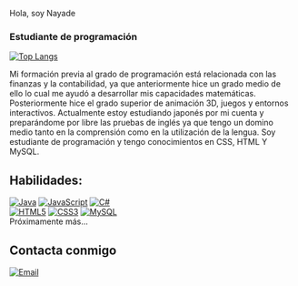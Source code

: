 Hola, soy Nayade
### Estudiante de programación 

[![Top Langs](https://github-readme-stats.vercel.app/api/top-langs/?username=NGwyndolin&theme=tokyonight&layout=extend)](https://github.com/NGwyndolin)

Mi formación previa al grado de programación está relacionada con las finanzas y la contabilidad, ya que anteriormente hice un grado medio de ello lo cual me ayudó a desarrollar mis capacidades matemáticas. Posteriormente hice el grado superior de animación 3D, juegos y entornos interactivos. Actualmente estoy estudiando japonés por mi cuenta y preparándome por libre las pruebas de inglés ya que tengo un domino medio tanto en la comprensión como en la utilización de la lengua.
Soy estudiante de programación y tengo conocimientos en CSS, HTML Y MySQL.

## Habilidades:
[![Java](https://img.shields.io/badge/JAVA-3776AB?style=for-the-badge&logo=java&logoColor=white&labelColor=101010)]()
[![JavaScript](https://img.shields.io/badge/JavaScript-FECC00?style=for-the-badge&logo=javascript&logoColor=white&labelColor=101010)]()
[![C#](https://img.shields.io/badge/CSHARP-4479A1?style=for-the-badge&logo=sharp&logoColor=white&labelColor=101010)]()
</br>
[![HTML5](https://img.shields.io/badge/HTML-E34F26?style=for-the-badge&logo=html5&logoColor=white&labelColor=101010)]()
[![CSS3](https://img.shields.io/badge/CSS3-1572B6?style=for-the-badge&logo=css3&logoColor=white&labelColor=101010)]()
[![MySQL](https://img.shields.io/badge/MySQL-4479A1?style=for-the-badge&logo=mysql&logoColor=white&labelColor=101010)]()
</br>
Próximamente más...

## Contacta conmigo

[![Email](https://img.shields.io/badge/nayade.g.marin@gmail.com-mi_email_personal-D14836?style=for-the-badge&logo=gmail&logoColor=white&labelColor=101010)](mailto:nayade.g.marin@gmail.com)
